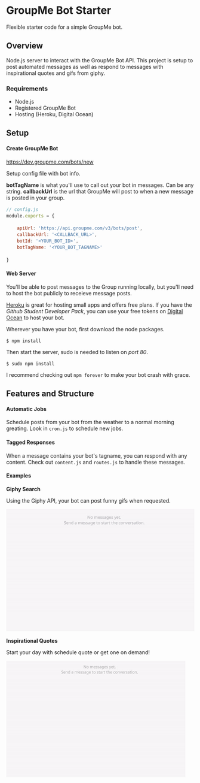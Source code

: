 # GroupMe Bot Starter

Flexible starter code for a simple GroupMe bot.

## Overview

Node.js server to interact with the GroupMe Bot API. This project is setup to post automated messages as well as respond to messages with inspirational quotes and gifs from giphy. 

### Requirements

* Node.js
* Registered GroupMe Bot
* Hosting (Heroku, Digital Ocean)

## Setup

#### Create GroupMe Bot

https://dev.groupme.com/bots/new

Setup config file with bot info. 

**botTagName** is what you'll use to call out your bot in messages. Can be any string.
**callbackUrl** is the url that GroupMe will post to when a new message is posted in your group.

```javascript
// config.js
module.exports = {
	
	apiUrl: 'https://api.groupme.com/v3/bots/post',
	callbackUrl: '<CALLBACK_URL>',
	botId: '<YOUR_BOT_ID>',
	botTagName: '<YOUR_BOT_TAGNAME>'

}
```

#### Web Server

You'll be able to post messages to the Group running locally, but you'll need to host the bot publicly to receieve message posts. 

[Heroku](www.heroku.com) is great for hosting small apps and offers free plans. If you have the *Github Student Developer Pack*, you can use your free tokens on [Digital Ocean](www.digitalocean.com) to host your bot.

Wherever you have your bot, first download the node packages.
```
$ npm install
```

Then start the server, sudo is needed to listen on *port 80*.
```
$ sudo npm install
```

I recommend checking out `npm forever` to make your bot crash with grace.

## Features and Structure

#### Automatic Jobs

Schedule posts from your bot from the weather to a normal morning greating. Look in `cron.js` to schedule new jobs.

#### Tagged Responses

When a message contains your bot's tagname, you can respond with any content. Check out `content.js` and `routes.js` to handle these messages.

#### Examples

**Giphy Search**

Using the Giphy API, your bot can post funny gifs when requested.

![ Posting Gifs ](https://raw.githubusercontent.com/daniellytle/groupme-bot-starter/master/gif.example.gif)

**Inspirational Quotes**

Start your day with schedule quote or get one on demand!

![ Posting Quotes ](https://raw.githubusercontent.com/daniellytle/groupme-bot-starter/master/inspire.example.gif)


